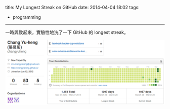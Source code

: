 title: My Longest Streak on GitHub
date: 2014-04-04 18:02
tags:
- programming
---

一時興致起來，實驗性地洗了一下 GitHub 的 longest streak。

![](github-streak/github-longest-streak.png)
